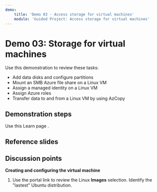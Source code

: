 ```yaml
---
demo:
    title: 'Demo 03 - Access storage for virtual machines'
    module: 'Guided Project: Access storage for virtual machines'
---
```


# Demo 03: Storage for virtual machines

Use this demonstration to review these tasks:
+ Add data disks and configure partitions  
+ Mount an SMB Azure file share on a Linux VM 
+ Assign a managed identity on a Linux VM 
+ Assign Azure roles 
+ Transfer data to and from a Linux VM by using AzCopy 

## Demonstration steps

Use this Learn page []().

## Reference slides

    


## Discussion points

**Creating and configuring the virtual machine**

1. Use the portal link to review the Linux **Images** selection.  Identify the "lastest" Ubuntu distribution.
